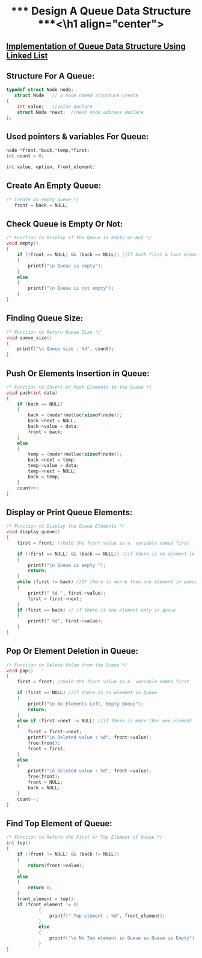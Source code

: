 <h1 align="center">*** Design A Queue Data Structure ***<\h1 align="center">

## [Implementation of Queue Data Structure Using Linked List](../lab10/1.c)
## Structure For A Queue:
```c
typedef struct Node node;
   struct Node   // a node named structure create
{
    int value;   //value declare
    struct Node *next;  //next node address declare
};
```
## Used pointers & variables For Queue:
```c
node *front,*back,*temp,*first;
int count = 0;

int value, option, front_element;
```
## Create An Empty Queue:
```c
/* Create an empty queue */
   front = back = NULL;
```

## Check Queue is Empty Or Not:
```c
/* Function to Display if the Queue is Empty or Not */
void empty()
{
    if ((front == NULL) && (back == NULL)) //If both first & last element of queue is equal to Null.
    {
        printf("\n Queue is empty");
    }
    else
    {
        printf("\n Queue is not empty");
    }
}
```
## Finding Queue Size:
```c
/* Function to Return Queue Size */
void queue_size()
{
    printf("\n Queue size : %d", count);
}
```

## Push Or Elements Insertion in Queue:
```c
/* Function to Insert or Push Elements in the Queue */
void push(int data)
{
    if (back == NULL) 
    {
        back = (node*)malloc(sizeof(node));
        back->next = NULL;
        back->value = data;
        front = back;
    }
    else
    {
        temp = (node*)malloc(sizeof(node));
        back->next = temp;
        temp->value = data;
        temp->next = NULL;
        back = temp;
    }
    count++;
}
```

## Display or Print Queue Elements:
```c
/* Function to Display the Queue Elements */
void display_queue()
{
    first = front; //hold the front value in a  variable named first

    if ((first == NULL) && (back == NULL)) //if there is no element in Queue
    {
        printf("\n Queue is empty ");
        return;
    }
    while (first != back) //If there is morre than one element in queue
    {
        printf(" %d ", first->value);
        first = first->next;
    }
    if (first == back) // if there is one element only in queue
    {
        printf(" %d", first->value);
    }
}
```

## Pop Or Element Deletion in Queue:
```c
/* Function to Delete Value from the Queue */
void pop()
{
    first = front; //hold the front value in a  variable named first

    if (first == NULL) //if there is no element in Queue
    {
        printf("\n No Elements Left, Empty Queue");
        return;
    }
    else if (first->next != NULL) //if there is more than one element in Queue
    {
        first = first->next;
        printf("\n Deleted value : %d", front->value);
        free(front);
        front = first;
    }
    else
    {
        printf("\n Deleted value : %d", front->value);
        free(front);
        front = NULL;
        back = NULL;
    }
    count--;
}
```

## Find Top Element of Queue:
```c
/* Function to Return the First or Top Element of Queue */
int top()
{
    if ((front != NULL) && (back != NULL))
    {
        return(front->value);
    }
    else
    {
        return 0;
    } 
    front_element = top();
    if (front_element != 0)
            {
                printf(" Top element : %d", front_element);
            }
            else
            {
                printf("\n No Top element in Queue as Queue is Empty");
            }
}
```
